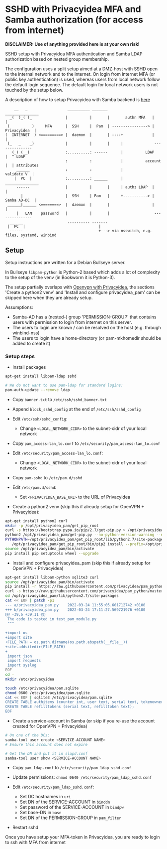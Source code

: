# SSHD with Privacyidea MFA and Samba authorization (for access from internet)

**DISCLAIMER: Use of anything provided here is at your own risk!**

SSHD setup with Privacyidea MFA authentication and Samba LDAP authorization based on nested group membership.

The configuration uses a split setup aimed at a DMZ-host with SSHD open to the internal network and to the internet. 
On login from internet MFA (or public key authentication) is used, whereas users from local network follow the default login sequence. 
The default login for local network users is not touched by the setup below.

A description of how to setup Privacyidea with Samba backend is [here](../privacyidea/README.md)

```text
    __   _                  __________ _______                     _______________  
  _(  )_( )_               |          |       |       authn MFA   |               | 
 (          )     MFA      |  SSH     |  Pam  | ----------------> |  Privacyidea  | 
(  INTERNET  ) <=========> |  daemon  |       | ----+             |               | 
 (_   _    _)              |          |       |     |              ---------------  
   (_) (__)                :..........: ------      |          LDAP     |  ^ LDAP
                           :          :             |          account  |  | attributes
     ______                :          :             |          validate V  |           
    |  PC  |               :..........: ______      |              _______________  
     ------                |          |       |     | authz LDAP  |               | 
       |                   |  SSH     | Pam   |     +-----------> |  Samba AD-DC  | 
 ______|______ <========>  |  daemon  |       |                   |               | 
     |   LAN    password   |          |       |                    ---------------  
  ______                    ---------- -------                                       
 |  PC  |                                 |                     
  ------                                  +---> via nsswitch, e.g. files, systemd, winbind          
```

## Setup

Setup instructions are written for a Debian Bullseye server.

In Bullseye `libpam-python` is Python-2 based which adds a lot of complexity to the setup of the venv (in Bookworm it is Python-3). 

The setup partially overlaps with [Openvpn with Privacyidea](../openvpn_privacyidea/README.md), the sections 
'Create a python2 venv' and 'Install and configure privacyidea_pam' can be skipped here when they are already setup.

Assumptions:
- Samba-AD has a (nested-) group 'PERMISSION-GROUP' that contains users with permission to login from internet on this server. 
- The users to login are known / can be resolved on the host (e.g. through winbind-nss)
- The users to login have a home-directory (or pam-mkhomedir should be added to create it) 

### Setup steps

- Install packages

```bash
apt-get install libpam-ldap sshd

# We do not want to use pam-ldap for standard logins:
pam-auth-update --remove ldap
```

- Copy `banner.txt` to `/etc/ssh/sshd_banner.txt`
- Append `block_sshd_config` at the end of `/etc/ssh/sshd_config`
- Edit `/etc/ssh/sshd_config`:
  - Change `<LOCAL_NETWORK_CIDR>` to the subnet-cidr of your local network


- Copy `pam_access-lan_lo.conf` to `/etc/security/pam_access-lan_lo.conf`
- Edit `/etc/security/pam_access-lan_lo.conf`:
  - Change `<LOCAL_NETWORK_CIDR>` to the subnet-cidr of your local network


- Copy `pam-sshd` to `/etc/pam.d/sshd`
- Edit `/etc/pam.d/sshd`:
  - Set `<PRIVACYIDEA_BASE_URL>` to the URL of Privacyidea


- Create a python2 venv (skip this if already setup for OpenVPN + Privacyidea):

```bash
apt-get install python2 curl
mkdir -p /opt/privacyidea_pam/get_pip_root
curl -s https://bootstrap.pypa.io/pip/2.7/get-pip.py > /opt/privacyidea_pam/get-pip.py
python2 /opt/privacyidea_pam/get-pip.py --no-python-version-warning --no-warn-script-location --prefix /opt/privacyidea_pam/get_pip_root
PYTHONPATH=/opt/privacyidea_pam/get_pip_root/lib/python2.7/site-packages \
   /opt/privacyidea_pam/get_pip_root/bin/pip2 install --prefix=/opt/privacyidea_pam/get_pip_root virtualenv
source /opt/privacyidea_pam/bin/activate
pip install pip setuptools wheel --upgrade
```


- Install and configure privacyidea_pam (skip this if already setup for OpenVPN + Privacyidea)

```bash
apt-get install libpam-python sqlite3 curl
source /opt/privacyidea_pam/bin/activate
pip install -r https://raw.githubusercontent.com/privacyidea/pam_python/master/requirements.txt
curl -s https://raw.githubusercontent.com/privacyidea/pam_python/master/privacyidea_pam.py > /opt/privacyidea_pam/lib/python2.7/site-packages/privacyidea_pam.py
cd /opt/privacyidea_pam/lib/python2.7/site-packages
cat << EOF | patch -p1
--- a/privacyidea_pam.py    2022-03-24 11:55:05.601712742 +0100
+++ b/privacyidea_pam.py    2022-03-24 17:11:27.569721976 +0100
@@ -39,6 +39,11 @@
 The code is tested in test_pam_module.py
 """
 
+import os
+import site
+FILE_PATH = os.path.dirname(os.path.abspath(__file__))
+site.addsitedir(FILE_PATH)
+
 import json
 import requests
 import syslog
EOF
cd -
mkdir /etc/privacyidea

touch /etc/privacyidea/pam.sqlite
chmod 0600 /etc/privacyidea/pam.sqlite
cat << EOF | sqlite3 /etc/privacyidea/pam.sqlite
CREATE TABLE authitems (counter int, user text, serial text, tokenowner text,otp text, tokentype text);
CREATE TABLE refilltokens (serial text, refilltoken text);
EOF 
```


- Create a service-account in Samba (or skip if you re-use the account created for OpenVPN + Privacyidea)

```bash
# On one of the DCs:
samba-tool user create <SERVICE-ACCOUNT NAME>
# Ensure this account does not expire

# Get the DN and put it in slapd.conf
samba-tool user show <SERVICE-ACCOUNT NAME>
```

- Copy `pam_ldap.conf` to `/etc/security/pam_ldap_sshd.conf`
- Update permissions: `chmod 0640 /etc/security/pam_ldap_sshd.conf`
- Edit `/etc/security/pam_ldap_sshd.conf`:
  - Set DC hostnames in `uri`
  - Set DN of the SERVICE-ACCOUNT in `binddn`
  - Set password of the SERVICE-ACCOUNT in `bindpw`
  - Set base-DN in `base`
  - Set DN of the PERMISSION-GROUP in `pam_filter`


- Restart sshd

Once you have setup your MFA-token in Privacyidea, you are ready to login to ssh with MFA from internet 
